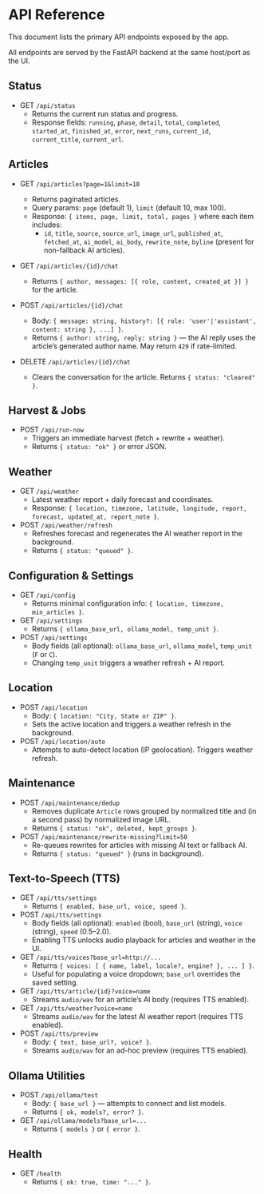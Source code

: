 # API Reference

This document lists the primary API endpoints exposed by the app.

All endpoints are served by the FastAPI backend at the same host/port as the UI.

## Status

- GET `/api/status`
  - Returns the current run status and progress.
  - Response fields: `running`, `phase`, `detail`, `total`, `completed`, `started_at`, `finished_at`, `error`, `next_runs`, `current_id`, `current_title`, `current_url`.

## Articles

- GET `/api/articles?page=1&limit=10`
  - Returns paginated articles.
  - Query params: `page` (default 1), `limit` (default 10, max 100).
  - Response: `{ items, page, limit, total, pages }` where each item includes:
    - `id`, `title`, `source`, `source_url`, `image_url`, `published_at`, `fetched_at`, `ai_model`, `ai_body`, `rewrite_note`, `byline` (present for non-fallback AI articles).

- GET `/api/articles/{id}/chat`
  - Returns `{ author, messages: [{ role, content, created_at }] }` for the article.
- POST `/api/articles/{id}/chat`
  - Body: `{ message: string, history?: [{ role: 'user'|'assistant', content: string }, ...] }`.
  - Returns `{ author: string, reply: string }` — the AI reply uses the article’s generated author name. May return `429` if rate-limited.
- DELETE `/api/articles/{id}/chat`
  - Clears the conversation for the article. Returns `{ status: "cleared" }`.

## Harvest & Jobs

- POST `/api/run-now`
  - Triggers an immediate harvest (fetch + rewrite + weather).
  - Returns `{ status: "ok" }` or error JSON.

## Weather

- GET `/api/weather`
  - Latest weather report + daily forecast and coordinates.
  - Response: `{ location, timezone, latitude, longitude, report, forecast, updated_at, report_note }`.
- POST `/api/weather/refresh`
  - Refreshes forecast and regenerates the AI weather report in the background.
  - Returns `{ status: "queued" }`.

## Configuration & Settings

- GET `/api/config`
  - Returns minimal configuration info: `{ location, timezone, min_articles }`.
- GET `/api/settings`
  - Returns `{ ollama_base_url, ollama_model, temp_unit }`.
- POST `/api/settings`
  - Body fields (all optional): `ollama_base_url`, `ollama_model`, `temp_unit` (`F` or `C`).
  - Changing `temp_unit` triggers a weather refresh + AI report.

## Location

- POST `/api/location`
  - Body: `{ location: "City, State or ZIP" }`.
  - Sets the active location and triggers a weather refresh in the background.
- POST `/api/location/auto`
  - Attempts to auto-detect location (IP geolocation). Triggers weather refresh.

## Maintenance

- POST `/api/maintenance/dedup`
  - Removes duplicate `Article` rows grouped by normalized title and (in a second pass) by normalized image URL.
  - Returns `{ status: "ok", deleted, kept_groups }`.
- POST `/api/maintenance/rewrite-missing?limit=50`
  - Re-queues rewrites for articles with missing AI text or fallback AI.
  - Returns `{ status: "queued" }` (runs in background).

## Text-to-Speech (TTS)

- GET `/api/tts/settings`
  - Returns `{ enabled, base_url, voice, speed }`.
- POST `/api/tts/settings`
  - Body fields (all optional): `enabled` (bool), `base_url` (string), `voice` (string), `speed` (0.5–2.0).
  - Enabling TTS unlocks audio playback for articles and weather in the UI.
- GET `/api/tts/voices?base_url=http://...`
  - Returns `{ voices: [ { name, label, locale?, engine? }, ... ] }`.
  - Useful for populating a voice dropdown; `base_url` overrides the saved setting.
- GET `/api/tts/article/{id}?voice=name`
  - Streams `audio/wav` for an article’s AI body (requires TTS enabled).
- GET `/api/tts/weather?voice=name`
  - Streams `audio/wav` for the latest AI weather report (requires TTS enabled).
- POST `/api/tts/preview`
  - Body: `{ text, base_url?, voice? }`.
  - Streams `audio/wav` for an ad-hoc preview (requires TTS enabled).

## Ollama Utilities

- POST `/api/ollama/test`
  - Body: `{ base_url }` — attempts to connect and list models.
  - Returns `{ ok, models?, error? }`.
- GET `/api/ollama/models?base_url=...`
  - Returns `{ models }` or `{ error }`.

## Health

- GET `/health`
  - Returns `{ ok: true, time: "..." }`.
